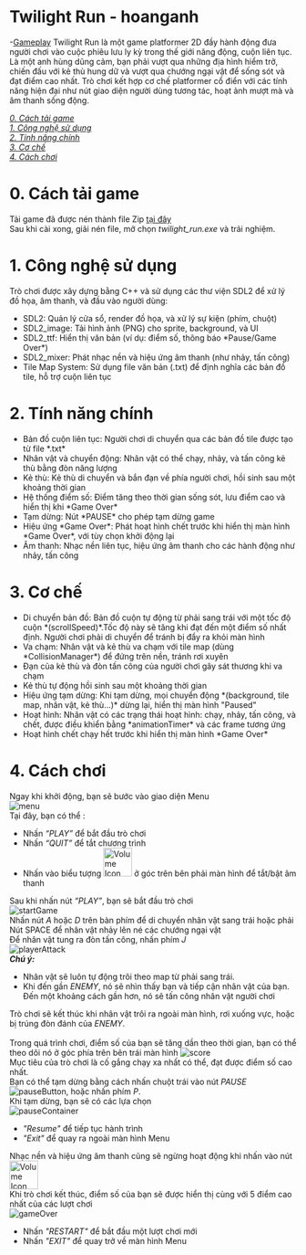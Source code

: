 # Twilight Run - hoanganh
-[Gameplay](https://drive.google.com/file/d/1t7BehHeVEPM1Mqq9hIkh9bYAZJB8cHdP/view?usp=sharing)
Twilight Run là một game platformer 2D đầy hành động đưa người chơi vào cuộc phiêu lưu ly kỳ trong thế giới năng động, cuộn liên tục. Là một anh hùng dũng cảm, bạn phải vượt qua những địa hình hiểm trở, chiến đấu với kẻ thù hung dữ và vượt qua chướng ngại vật để sống sót và đạt điểm cao nhất. Trò chơi kết hợp cơ chế platformer cổ điển với các tính năng hiện đại như nút giao diện người dùng tương tác, hoạt ảnh mượt mà và âm thanh sống động.

*[0. Cách tải game](#0-cách-tải-game)*<br/>
*[1. Công nghệ sử dụng](#1-công-nghệ-sử-dụng)*<br/>
*[2. Tính năng chính](#2-tính-năng-chính)*<br/>
*[3. Cơ chế](#3-cơ-chế)*<br/>
*[4. Cách chơi](#4-cách-chơi)*

# 0. Cách tải game
Tải game đã được nén thành file Zip [tại đây](https://drive.google.com/drive/folders/171PBU7xCG6Dwi8uEEAM9gWBq93Yl-5x2?usp=sharing)<br/>
Sau khi cài xong, giải nén file, mở chọn *twilight_run.exe* và trải nghiệm.

# 1. Công nghệ sử dụng
Trò chơi được xây dựng bằng C++ và sử dụng các thư viện SDL2 để xử lý đồ họa, âm thanh, và đầu vào người dùng:<br/>
<ul>
 <li>SDL2: Quản lý cửa sổ, render đồ họa, và xử lý sự kiện (phím, chuột)</li>
 <li>SDL2_image: Tải hình ảnh (PNG) cho sprite, background, và UI</li>
 <li>SDL2_ttf: Hiển thị văn bản (ví dụ: điểm số, thông báo *Pause/Game Over*)</li>
 <li>SDL2_mixer: Phát nhạc nền và hiệu ứng âm thanh (như nhảy, tấn công)</li>
 <li>Tile Map System: Sử dụng file văn bản (.txt) để định nghĩa các bản đồ tile, hỗ trợ cuộn liên tục</li>
</ul>

# 2. Tính năng chính
<ul>
 <li>Bản đồ cuộn liên tục: Người chơi di chuyển qua các bản đồ tile được tạo từ file *.txt*</li>
 <li>Nhân vật và chuyển động: Nhân vật có thể chạy, nhảy, và tấn công kẻ thù bằng đòn năng lượng</li>
 <li>Kẻ thù: Kẻ thù di chuyển và bắn đạn về phía người chơi, hồi sinh sau một khoảng thời gian</li>
 <li>Hệ thống điểm số: Điểm tăng theo thời gian sống sót, lưu điểm cao và hiển thị khi *Game Over*</li>
 <li>Tạm dừng: Nút *PAUSE* cho phép tạm dừng game</li>
 <li>Hiệu ứng *Game Over*: Phát hoạt hình chết trước khi hiển thị màn hình *Game Over*, với tùy chọn khởi động lại</li>
 <li>Âm thanh: Nhạc nền liên tục, hiệu ứng âm thanh cho các hành động như nhảy, tấn công</li>
</ul>

# 3. Cơ chế
<ul>
 <li>Di chuyển bản đồ: Bản đồ cuộn tự động từ phải sang trái với một tốc độ cuộn *(scrollSpeed)*.Tốc độ này sẽ tăng khi đạt đến một điểm số nhất định. Người chơi phải di chuyển để tránh bị đẩy ra khỏi màn hình</li>
 <li>Va chạm: Nhân vật và kẻ thù va chạm với tile map (dùng *CollisionManager*) để đứng trên nền, tránh rơi xuyên</li>
 <li>Đạn của kẻ thù và đòn tấn công của người chơi gây sát thương khi va chạm</li>
 <li>Kẻ thù tự động hồi sinh sau một khoảng thời gian</li>
 <li>Hiệu ứng tạm dừng: Khi tạm dừng, mọi chuyển động *(background, tile map, nhân vật, kẻ thù...)* dừng lại, hiển thị màn hình "Paused"</li>
 <li>Hoạt hình: Nhân vật có các trạng thái hoạt hình: chạy, nhảy, tấn công, và chết, được điều khiển bằng *animationTimer* và các frame tương ứng</li>
 <li>Hoạt hình chết chạy hết trước khi hiển thị màn hình *Game Over*</li>
</ul>

# 4. Cách chơi
Ngay khi khởi động, bạn sẽ bước vào giao diện Menu <br/>
 ![menu](Preview/pre_menu.png)<br/>
Tại đây, bạn có thể :
    <ul>
        <li>Nhấn *“PLAY”* để bắt đầu trò chơi</li>
        <li>Nhấn *“QUIT”* để tắt chương trình</li>
        <li>Nhấn vào biểu tượng <img src="assets/image/muteButton.png" alt="Volume Icon" width="50px" height="auto"> ở góc trên bên phải màn hình để tắt/bật âm thanh</li>
    </ul>

Sau khi nhấn nút *“PLAY”*, bạn sẽ bắt đầu trò chơi <br/>
![startGame](Preview/pre_startGame.png)<br/>
Nhấn nút *A* hoặc *D* trên bàn phím để di chuyển nhân vật sang trái hoặc phải<br/>
Nút SPACE để nhân vật nhảy lên né các chướng ngại vật<br/>
Để nhân vật tung ra đòn tấn công, nhấn phím *J*<br/>
![playerAttack](Preview/pre_playerAttack.png)<br/>
***Chú ý:*** 
    <ul>
        <li>Nhân vật sẽ luôn tự động trôi theo map từ phải sang trái.</li>
        <li>Khi đến gần *ENEMY*, nó sẽ nhìn thấy bạn và tiếp cận nhân vật của bạn. Đến một khoảng cách gần hơn, nó sẽ tấn công nhân vật người chơi</li>
    </ul>
Trò chơi sẽ kết thúc khi nhân vật trôi ra ngoài màn hình, rơi xuống vực, hoặc bị trúng đòn đánh của *ENEMY*.<br/>
<br/>
Trong quá trình chơi, điểm số của bạn sẽ tăng dần theo thời gian, bạn có thể theo dõi nó ở góc phía trên bên trái màn hình
![score](Preview/pre_score.png)<br/>
Mục tiêu của trò chơi là cố gắng chạy xa nhất có thể, đạt được điểm số cao nhất.<br/>
Bạn có thể tạm dừng bằng cách nhấn chuột trái vào nút *PAUSE* ![pauseButton](assets/image/pause_button.png), hoặc nhấn phím *P*. <br/>
Khi tạm dừng, bạn sẽ có các lựa chọn <br/>
![pauseContainer](Preview/pre_pauseContainer.png)<br/>
    <ul>
        <li>*"Resume"* để tiếp tục hành trình</li>
        <li>*"Exit"* để quay ra ngoài màn hình Menu</li>
    </ul>
Nhạc nền và hiệu ứng âm thanh cũng sẽ ngừng hoạt động khi nhấn vào nút <img src="assets/image/muteButton.png" alt="Volume Icon" width="50px" height="auto"> <br/>
Khi trò chơi kết thúc, điểm số của bạn sẽ được hiển thị cùng với 5 điểm cao nhất của các lượt chơi<br/>
![gameOver](Preview/pre_gameOver.png)<br/>
    <ul>
        <li>Nhấn *"RESTART"* để bắt đầu một lượt chơi mới</li>
        <li>Nhấn *"EXIT"* để quay trở về màn hình Menu</li>
    </ul>    
